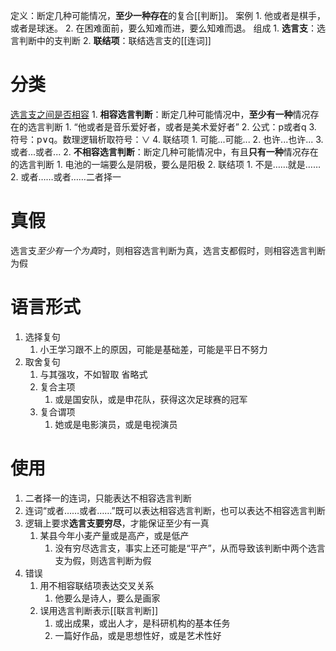 定义：断定几种可能情况，**至少一种存在**的复合[[判断]]。
案例
	1. 他或者是棋手，或者是球迷。
	2. 在困难面前，要么知难而进，要么知难而退。
组成
	1. **选言支**：选言判断中的支判断
	2. **联结项**：联结选言支的[[连词]] 
# 分类
<u>选言支之间是否相容</u>
	1. **相容选言判断**：断定几种可能情况中，**至少有一种**情况存在的选言判断
		1. “他或者是音乐爱好者，或者是美术爱好者”
		2. 公式：p或者q
		3. 符号：p∨q。数理逻辑析取符号：∨
		4. 联结项
			1. 可能...可能...
			2. 也许...也许...
			3. 或者...或者...
	2. **不相容选言判断**：断定几种可能情况中，有且**只有一种**情况存在的选言判断
		1. 电池的一端要么是阴极，要么是阳极
		2. 联结项
			1. 不是……就是……
			2. 或者……或者……二者择一
# 真假
选言支*至少有一个为真*时，则相容选言判断为真，选言支都假时，则相容选言判断为假
# 语言形式
1. 选择复句
	1. 小王学习跟不上的原因，可能是基础差，可能是平日不努力
2. 取舍复句
	1. 与其强攻，不如智取
省略式
	1. 复合主项
		1. 或是国安队，或是申花队，获得这次足球赛的冠军
	2. 复合谓项
		1. 她或是电影演员，或是电视演员
# 使用
1. 二者择一的连词，只能表达不相容选言判断
2. 连词“或者……或者……”既可以表达相容选言判断，也可以表达不相容选言判断
3. 逻辑上要求**选言支要穷尽**，才能保证至少有一真
	1. 某县今年小麦产量或是高产，或是低产
		1. 没有穷尽选言支，事实上还可能是“平产”，从而导致该判断中两个选言支为假，则选言判断为假
4. 错误
	1. 用不相容联结项表达交叉关系
		1. 他要么是诗人，要么是画家
	2. 误用选言判断表示[[联言判断]] 
		1. 或出成果，或出人才，是科研机构的基本任务
		2. 一篇好作品，或是思想性好，或是艺术性好
